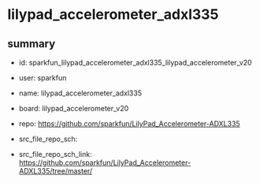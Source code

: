 # lilypad_accelerometer_adxl335
 
## summary 
* id: sparkfun_lilypad_accelerometer_adxl335_lilypad_accelerometer_v20
* user: sparkfun
* name: lilypad_accelerometer_adxl335
* board: lilypad_accelerometer_v20
* repo: https://github.com/sparkfun/LilyPad_Accelerometer-ADXL335



* src_file_repo_sch: 
* src_file_repo_sch_link: https://github.com/sparkfun/LilyPad_Accelerometer-ADXL335/tree/master/




